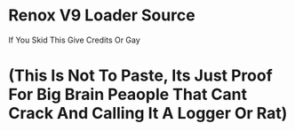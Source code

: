 # Renox V9 Loader Source
If You Skid This Give Credits Or Gay
# (This Is Not To Paste, Its Just Proof For Big Brain Peaople That Cant Crack And Calling It A Logger Or Rat)
